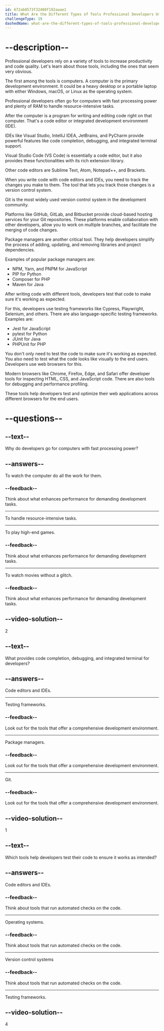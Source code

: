 ```yaml
---
id: 672ab8573f32480f192aaae1
title: What Are the Different Types of Tools Professional Developers Use?
challengeType: 19
dashedName: what-are-the-different-types-of-tools-professional-developers-use
---
```


# --description--

Professional developers rely on a variety of tools to increase productivity and code quality. Let's learn about those tools, including the ones that seem very obvious.

The first among the tools is computers. A computer is the primary development environment. It could be a heavy desktop or a portable laptop with either Windows, macOS, or Linux as the operating system.

Professional developers often go for computers with fast processing power and plenty of RAM to handle resource-intensive tasks.

After the computer is a program for writing and editing code right on that computer. That's a code editor or integrated development environment (IDE).

IDEs like Visual Studio, IntelliJ IDEA, JetBrains, and PyCharm provide powerful features like code completion, debugging, and integrated terminal support.

Visual Studio Code (VS Code) is essentially a code editor, but it also provides these functionalities with its rich extension library.

Other code editors are Sublime Text, Atom, Notepad++, and Brackets.

When you write code with code editors and IDEs, you need to track the changes you make to them. The tool that lets you track those changes is a version control system.

Git is the most widely used version control system in the development community.

Platforms like GitHub, GitLab, and Bitbucket provide cloud-based hosting services for your Git repositories. These platforms enable collaboration with other developers, allow you to work on multiple branches, and facilitate the merging of code changes.

Package managers are another critical tool. They help developers simplify the process of adding, updating, and removing libraries and project dependencies.

Examples of popular package managers are:

* NPM, Yarn, and PNPM for JavaScript
* PIP for Python
* Composer for PHP
* Maven for Java

After writing code with different tools, developers test that code to make sure it's working as expected.

For this, developers use testing frameworks like Cypress, Playwright, Selenium, and others. There are also language-specific testing frameworks. Examples are:

* Jest for JavaScript
* pytest for Python
* JUnit for Java
* PHPUnit for PHP

You don't only need to test the code to make sure it's working as expected. You also need to test what the code looks like visually to the end users. Developers use web browsers for this.

Modern browsers like Chrome, Firefox, Edge, and Safari offer developer tools for inspecting HTML, CSS, and JavaScript code. There are also tools for debugging and performance profiling.

These tools help developers test and optimize their web applications across different browsers for the end users.

# --questions--

## --text--

Why do developers go for computers with fast processing power?

## --answers--

To watch the computer do all the work for them.

### --feedback--

Think about what enhances performance for demanding development tasks.

---

To handle resource-intensive tasks.

---

To play high-end games.

### --feedback--

Think about what enhances performance for demanding development tasks.

---

To watch movies without a glitch.

### --feedback--

Think about what enhances performance for demanding development tasks.

## --video-solution--

2

## --text--

What provides code completion, debugging, and integrated terminal for developers?

## --answers--

Code editors and IDEs.

---

Testing frameworks.

### --feedback--

Look out for the tools that offer a comprehensive development environment.

---

Package managers.

### --feedback--

Look out for the tools that offer a comprehensive development environment.

---

Git.

### --feedback--

Look out for the tools that offer a comprehensive development environment.

## --video-solution--

1

## --text--

Which tools help developers test their code to ensure it works as intended?

## --answers--

Code editors and IDEs.

### --feedback--

Think about tools that run automated checks on the code.

---

Operating systems.

### --feedback--

Think about tools that run automated checks on the code.

---

Version control systems

### --feedback--

Think about tools that run automated checks on the code.

---

Testing frameworks.

## --video-solution--

4

